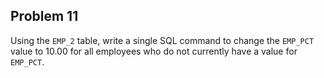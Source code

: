 ## Problem 11
Using the `EMP_2` table, write a single SQL command to change the `EMP_PCT` value to 10.00 for all employees who do not currently have a value for `EMP_PCT`.